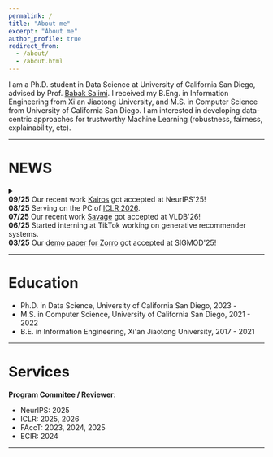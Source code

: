 ```yaml
---
permalink: /
title: "About me"
excerpt: "About me"
author_profile: true
redirect_from: 
  - /about/
  - /about.html
---
```


I am a Ph.D. student in Data Science at University of California San Diego, advised by Prof. [Babak Salimi](https://bsalimi.github.io/). I received my B.Eng. in Information Engineering from Xi'an Jiaotong University, and M.S. in Computer Science from University of California San Diego. I am interested in developing data-centric approaches for trustworthy Machine Learning (robustness, fairness, explainability, etc). 

---

NEWS
======
<details>
<summary>
<div><strong>09/25</strong> Our recent work <a href="https://arxiv.org/pdf/2506.23799" target="_blank" rel="noopener noreferrer">Kairos</a> got accepted at NeurIPS'25!</div>
<div><strong>08/25</strong> Serving on the PC of <a href="https://iclr.cc/" target="_blank" rel="noopener noreferrer">ICLR 2026</a>.</div>
<div><strong>07/25</strong> Our recent work <a href="https://arxiv.org/pdf/2506.01230" target="_blank" rel="noopener noreferrer">Savage</a> got accepted at VLDB'26!</div>
<div><strong>06/25</strong> Started interning at TikTok working on generative recommender systems.</div>
<div><strong>03/25</strong> Our <a href="https://dl.acm.org/doi/10.1145/3722212.3725143" target="_blank" rel="noopener noreferrer">demo paper for Zorro</a> got accepted at SIGMOD'25!</div>
</summary>
<div><strong>02/25</strong> Serving on the PC of <a href="https://facctconference.org/2025/" target="_blank" rel="noopener noreferrer">FAccT 2025</a>.</div>
<div><strong>12/24</strong> Passed my preliminary exam!!</div>
<div><strong>10/24</strong> Serving on the PC of <a href="https://iclr.cc/" target="_blank" rel="noopener noreferrer">ICLR 2025</a>.</div>
<div><strong>09/24</strong> Our recent work <a href="https://arxiv.org/pdf/2405.18549" target="_blank" rel="noopener noreferrer">Zorro</a> got accepted at NeurIPS'24!</div>
<div><strong>06/24</strong> Started interning at Microsoft Research (<a href="https://www.microsoft.com/en-us/research/group/datasystems/" target="_blank" rel="noopener noreferrer">Data Systems Group</a>) working on vector search.</div>
<div><strong>03/24</strong> Our <a href="http://sites.computer.org/debull/A24mar/p18.pdf" target="_blank" rel="noopener noreferrer">vision paper regarding data biases</a> published at IEEE DE Bulletin (issue on data-centric responsible AI).</div>
<div><strong>02/24</strong> Serving on the PC of <a href="https://facctconference.org/2024/" target="_blank" rel="noopener noreferrer">FAccT 2024</a>.</div>
<div><strong>06/23</strong> Our recent work <a href="https://dl.acm.org/doi/abs/10.14778/3611479.3611498" target="_blank" rel="noopener noreferrer">Crab</a> got accepted at VLDB'23!</div>
<div><strong>03/23</strong> Gave a talk about our recent work <a href="https://dl.acm.org/doi/abs/10.14778/3611479.3611498" target="_blank" rel="noopener noreferrer">Crab</a> at UCSD DB Seminar.</div>
<div><strong>02/23</strong> Serving on the PC of <a href="https://facctconference.org/2023/" target="_blank" rel="noopener noreferrer">FAccT 2023</a>.</div>
<div><strong>01/23</strong> Transferred to the Data Science PhD program at UCSD.</div>
<div><strong>04/22</strong> Received <a href="https://sigmodconf.hosting.acm.org/2022/" target="_blank" rel="noopener noreferrer">SIGMOD 2022</a> Student Travel Award.</div>
</details>

---

Education
======
* Ph.D. in Data Science, University of California San Diego, 2023 -
* M.S. in Computer Science, University of California San Diego, 2021 - 2022
* B.E. in Information Engineering, Xi'an Jiaotong University, 2017 - 2021

---

Services
======
**Program Commitee / Reviewer**:
* NeurIPS: 2025
* ICLR: 2025, 2026
* FAccT: 2023, 2024, 2025
* ECIR: 2024

<!-- **Reviewer / External Reviewer**: 
* SIGMOD: 2022, 2023, 2024 -->

<!-- ---

*I am looking for Research Intern/Machine Learning Intern roles at summer 2024. Please feel free to reach out to me if you think I would be a good fit.* -->

---



<script type='text/javascript' id='clustrmaps' src='//cdn.clustrmaps.com/map_v2.js?cl=080808&w=200&t=n&d=EDRFLLmYV_04jV0XECpDJonac7HIQqparNoTmPbFMvo&co=ffffff&cmo=3acc3a&cmn=ff5353&ct=808080'></script>